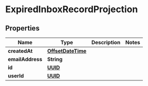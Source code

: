 

# ExpiredInboxRecordProjection

## Properties

Name | Type | Description | Notes
------------ | ------------- | ------------- | -------------
**createdAt** | [**OffsetDateTime**](OffsetDateTime.md) |  | 
**emailAddress** | **String** |  | 
**id** | [**UUID**](UUID.md) |  | 
**userId** | [**UUID**](UUID.md) |  | 




